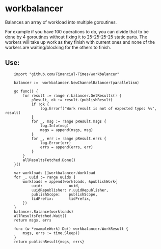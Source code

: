 # workbalancer

Balances an array of workload into multiple goroutines.

For example if you have 100 operations to do, you can divide that to be done by 4 goroutines without fixing it to 25-25-25-25 static parts. The workers will take up work as they finish with current ones and none of the workers are waiting/blocking for the others to finish.

## Use:

```
    import "github.com/Financial-Times/workbalancer"

	balancer :=  workbalancer.NewChannelBalancer(parallelism)
	
	go func() {
		for result := range r.balancer.GetResults() {
			pResult, ok := result.(publishResult)
			if !ok {
				log.Errorf("Work result is not of expected type: %v", result)
			}
			for _, msg := range pResult.msgs {
				log.Info(msg)
				msgs = append(msgs, msg)
			}
			for _, err := range pResult.errs {
				log.Error(err)
				errs = append(errs, err)
			}
		}
		allResultsFetched.Done()
	}()

	var workloads []workbalancer.Workload
	for _, uuid := range uuids {
		workloads = append(workloads, &publishWork{
			uuid:            uuid,
			uuidRepublisher: r.uuidRepublisher,
			publishScope:    publishScope,
			tidPrefix:       tidPrefix,
		})
	}
	balancer.Balance(workloads)
	allResultsFetched.Wait()
	return msgs, errs

    func (w *exampleWork) Do() workbalancer.WorkResult {
	    msgs, errs := time.Sleep()
    }
	return publishResult{msgs, errs}

```